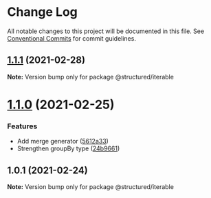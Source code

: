 # Change Log

All notable changes to this project will be documented in this file.
See [Conventional Commits](https://conventionalcommits.org) for commit guidelines.

## [1.1.1](https://github.com/js-structured/structured/compare/@structured/iterable@1.1.0...@structured/iterable@1.1.1) (2021-02-28)

**Note:** Version bump only for package @structured/iterable





# [1.1.0](https://github.com/js-structured/structured/compare/@structured/iterable@1.0.1...@structured/iterable@1.1.0) (2021-02-25)


### Features

* Add merge generator ([5612a33](https://github.com/js-structured/structured/commit/5612a3360f03ab06c669d9ad0128226d7c82fc59))
* Strengthen groupBy type ([24b9661](https://github.com/js-structured/structured/commit/24b966112abbf27f7e654a2aec55e72facce8474))





## 1.0.1 (2021-02-24)

**Note:** Version bump only for package @structured/iterable

